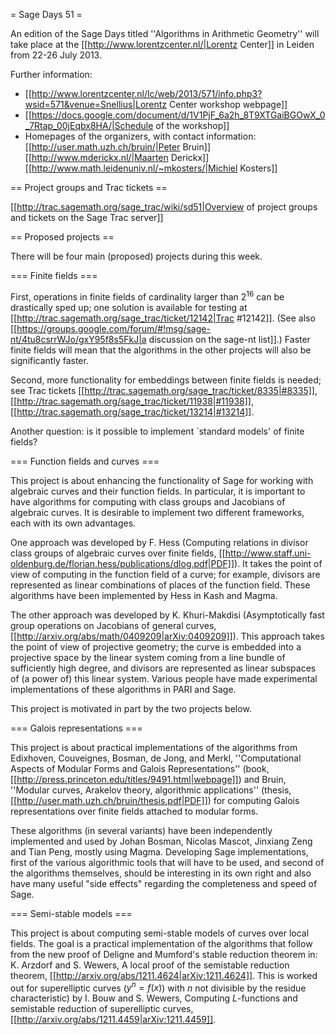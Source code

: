 = Sage Days 51 =

An edition of the Sage Days titled ''Algorithms in Arithmetic Geometry'' will take place at the [[http://www.lorentzcenter.nl/|Lorentz Center]] in Leiden from 22­-26 July 2013.

Further information:

 * [[http://www.lorentzcenter.nl/lc/web/2013/571/info.php3?wsid=571&venue=Snellius|Lorentz Center workshop webpage]]
 * [[https://docs.google.com/document/d/1V1PjF_6a2h_8T9XTGaiBGOwX_0_7Rtap_00jEqbx8HA/|Schedule of the workshop]]
 * Homepages of the organizers, with contact information: [[http://user.math.uzh.ch/bruin/|Peter Bruin]] [[http://www.mderickx.nl/|Maarten Derickx]] [[http://www.math.leidenuniv.nl/~mkosters/|Michiel Kosters]] 

== Project groups and Trac tickets ==

[[http://trac.sagemath.org/sage_trac/wiki/sd51|Overview of project groups and tickets on the Sage Trac server]]

== Proposed projects ==

There will be four main (proposed) projects during this week.

=== Finite fields ===

First, operations in finite fields of cardinality larger than $2^{16}$ can be drastically sped up; one solution is available for testing at [[http://trac.sagemath.org/sage_trac/ticket/12142|Trac #12142]]. (See also [[https://groups.google.com/forum/#!msg/sage-nt/4tu8csrrWJo/gxY95f8s5FkJ|a discussion on the sage-nt list]].) Faster finite fields will mean that the algorithms in the other projects will also be significantly faster.

Second, more functionality for embeddings between finite fields is needed; see Trac tickets [[http://trac.sagemath.org/sage_trac/ticket/8335|#8335]], [[http://trac.sagemath.org/sage_trac/ticket/11938|#11938]], [[http://trac.sagemath.org/sage_trac/ticket/13214|#13214]].

Another question: is it possible to implement `standard models' of finite fields?

=== Function fields and curves ===

This project is about enhancing the functionality of Sage for working with algebraic curves and their function fields.
In particular, it is important to have algorithms for computing with class groups and Jacobians of algebraic curves. It is desirable to implement two different frameworks, each with its own advantages.

One approach was developed by F. Hess (Computing relations in divisor class groups of algebraic curves over finite fields, [[http://www.staff.uni-oldenburg.de/florian.hess/publications/dlog.pdf|PDF]]).  It takes the point of view of computing in the function field of a curve; for example, divisors are represented as linear combinations of places of the function field.  These algorithms have been implemented by Hess in Kash and Magma.

The other approach was developed by K. Khuri-Makdisi (Asymptotically fast group operations on Jacobians of general curves, [[http://arxiv.org/abs/math/0409209|arXiv:0409209]]).  This approach takes the point of view of projective geometry; the curve is embedded into a projective space by the linear system coming from a line bundle of sufficiently high degree, and divisors are represented as linear subspaces of (a power of) this linear system.  Various people have made experimental implementations of these algorithms in PARI and Sage.

This project is motivated in part by the two projects below.

=== Galois representations ===

This project is about practical implementations of the algorithms from Edixhoven, Couveignes, Bosman, de Jong, and Merkl, ''Computational Aspects of Modular Forms and Galois Representations'' (book, [[http://press.princeton.edu/titles/9491.html|webpage]]) and Bruin, ''Modular curves, Arakelov theory, algorithmic applications'' (thesis, [[http://user.math.uzh.ch/bruin/thesis.pdf|PDF]]) for computing Galois representations over finite fields attached to modular forms.

These algorithms (in several variants) have been independently implemented and used by Johan Bosman, Nicolas Mascot, Jinxiang Zeng and Tian Peng, mostly using Magma.  Developing Sage implementations, first of the various algorithmic tools that will have to be used, and second of the algorithms themselves, should be interesting in its own right and also have many useful "side effects" regarding the completeness and speed of Sage.

=== Semi-stable models ===

This project is about computing semi-stable models of curves over local fields. The goal is a practical implementation of the algorithms that follow from the new proof of Deligne and Mumford's stable reduction theorem in: K. Arzdorf and S. Wewers, A local proof of the semistable reduction theorem, [[http://arxiv.org/abs/1211.4624|arXiv:1211.4624]]. This is worked out for superelliptic curves ($y^n = f(x)$) with $n$ not divisible by the residue characteristic) by I. Bouw and S. Wewers, Computing $L$-functions and semistable reduction of superelliptic curves, [[http://arxiv.org/abs/1211.4459|arXiv:1211.4459]].

